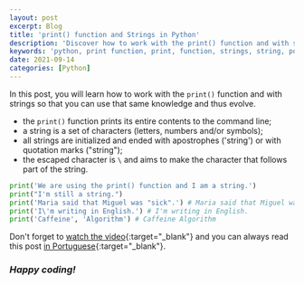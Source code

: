 ```yaml
---
layout: post
excerpt: Blog
title: 'print() function and Strings in Python'
description: 'Discover how to work with the print() function and with strings in the Python programming language. Get answers to your questions with the theory and examples presented.'
keywords: 'python, print function, print, function, strings, string, post'
date: 2021-09-14
categories: [Python]
---
```


In this post, you will learn how to work with the `print()` function and with strings so that you can use that same knowledge and thus evolve.

- the `print()` function prints its entire contents to the command line;
- a string is a set of characters (letters, numbers and/or symbols);
- all strings are initialized and ended with apostrophes ('string') or with quotation marks ("string");
- the escaped character is `\` and aims to make the character that follows part of the string.

```python
print('We are using the print() function and I am a string.')
print("I'm still a string.")
print('Maria said that Miguel was "sick".') # Maria said that Miguel was "sick".
print('I\'m writing in English.') # I'm writing in English.
print('Caffeine', 'Algorithm') # Caffeine Algorithm
```

Don't forget to [watch the video](https://youtu.be/8lP9h4gaKYA){:target="\_blank"} and you can always read this post [in Portuguese](https://caffeinealgorithm.com/blog/20210914/funcao-print-e-strings-em-python/){:target="\_blank"}.

### _Happy coding!_
